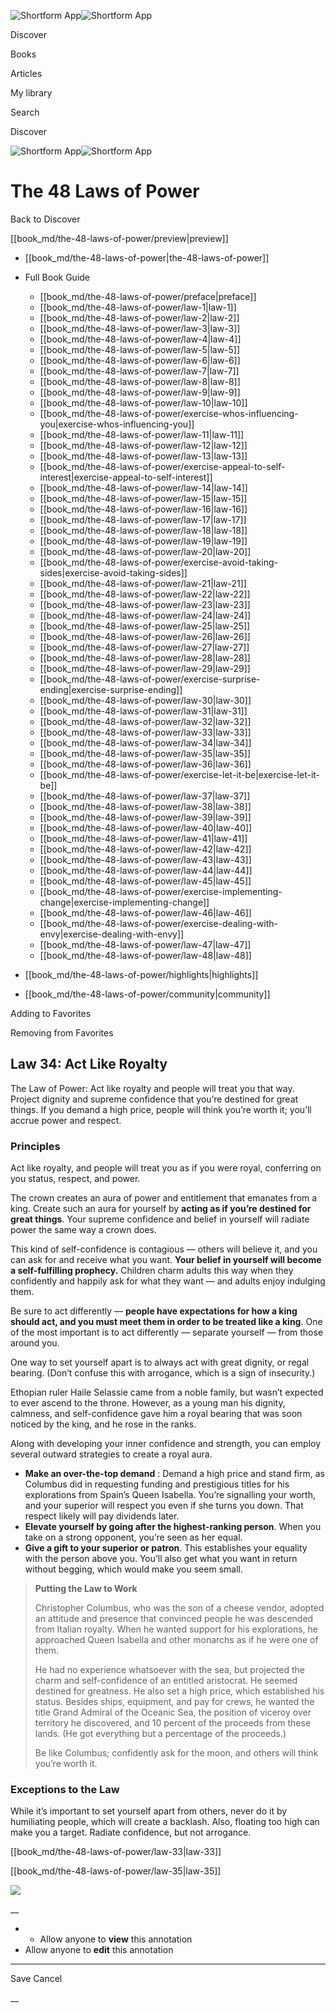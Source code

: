 ![Shortform App](/img/logo.36a2399e.svg)![Shortform App](/img/logo-dark.70c1b072.svg)

Discover

Books

Articles

My library

Search

Discover

![Shortform App](/img/logo.36a2399e.svg)![Shortform App](/img/logo-dark.70c1b072.svg)

# The 48 Laws of Power

Back to Discover

[[book_md/the-48-laws-of-power/preview|preview]]

  * [[book_md/the-48-laws-of-power|the-48-laws-of-power]]
  * Full Book Guide

    * [[book_md/the-48-laws-of-power/preface|preface]]
    * [[book_md/the-48-laws-of-power/law-1|law-1]]
    * [[book_md/the-48-laws-of-power/law-2|law-2]]
    * [[book_md/the-48-laws-of-power/law-3|law-3]]
    * [[book_md/the-48-laws-of-power/law-4|law-4]]
    * [[book_md/the-48-laws-of-power/law-5|law-5]]
    * [[book_md/the-48-laws-of-power/law-6|law-6]]
    * [[book_md/the-48-laws-of-power/law-7|law-7]]
    * [[book_md/the-48-laws-of-power/law-8|law-8]]
    * [[book_md/the-48-laws-of-power/law-9|law-9]]
    * [[book_md/the-48-laws-of-power/law-10|law-10]]
    * [[book_md/the-48-laws-of-power/exercise-whos-influencing-you|exercise-whos-influencing-you]]
    * [[book_md/the-48-laws-of-power/law-11|law-11]]
    * [[book_md/the-48-laws-of-power/law-12|law-12]]
    * [[book_md/the-48-laws-of-power/law-13|law-13]]
    * [[book_md/the-48-laws-of-power/exercise-appeal-to-self-interest|exercise-appeal-to-self-interest]]
    * [[book_md/the-48-laws-of-power/law-14|law-14]]
    * [[book_md/the-48-laws-of-power/law-15|law-15]]
    * [[book_md/the-48-laws-of-power/law-16|law-16]]
    * [[book_md/the-48-laws-of-power/law-17|law-17]]
    * [[book_md/the-48-laws-of-power/law-18|law-18]]
    * [[book_md/the-48-laws-of-power/law-19|law-19]]
    * [[book_md/the-48-laws-of-power/law-20|law-20]]
    * [[book_md/the-48-laws-of-power/exercise-avoid-taking-sides|exercise-avoid-taking-sides]]
    * [[book_md/the-48-laws-of-power/law-21|law-21]]
    * [[book_md/the-48-laws-of-power/law-22|law-22]]
    * [[book_md/the-48-laws-of-power/law-23|law-23]]
    * [[book_md/the-48-laws-of-power/law-24|law-24]]
    * [[book_md/the-48-laws-of-power/law-25|law-25]]
    * [[book_md/the-48-laws-of-power/law-26|law-26]]
    * [[book_md/the-48-laws-of-power/law-27|law-27]]
    * [[book_md/the-48-laws-of-power/law-28|law-28]]
    * [[book_md/the-48-laws-of-power/law-29|law-29]]
    * [[book_md/the-48-laws-of-power/exercise-surprise-ending|exercise-surprise-ending]]
    * [[book_md/the-48-laws-of-power/law-30|law-30]]
    * [[book_md/the-48-laws-of-power/law-31|law-31]]
    * [[book_md/the-48-laws-of-power/law-32|law-32]]
    * [[book_md/the-48-laws-of-power/law-33|law-33]]
    * [[book_md/the-48-laws-of-power/law-34|law-34]]
    * [[book_md/the-48-laws-of-power/law-35|law-35]]
    * [[book_md/the-48-laws-of-power/law-36|law-36]]
    * [[book_md/the-48-laws-of-power/exercise-let-it-be|exercise-let-it-be]]
    * [[book_md/the-48-laws-of-power/law-37|law-37]]
    * [[book_md/the-48-laws-of-power/law-38|law-38]]
    * [[book_md/the-48-laws-of-power/law-39|law-39]]
    * [[book_md/the-48-laws-of-power/law-40|law-40]]
    * [[book_md/the-48-laws-of-power/law-41|law-41]]
    * [[book_md/the-48-laws-of-power/law-42|law-42]]
    * [[book_md/the-48-laws-of-power/law-43|law-43]]
    * [[book_md/the-48-laws-of-power/law-44|law-44]]
    * [[book_md/the-48-laws-of-power/law-45|law-45]]
    * [[book_md/the-48-laws-of-power/exercise-implementing-change|exercise-implementing-change]]
    * [[book_md/the-48-laws-of-power/law-46|law-46]]
    * [[book_md/the-48-laws-of-power/exercise-dealing-with-envy|exercise-dealing-with-envy]]
    * [[book_md/the-48-laws-of-power/law-47|law-47]]
    * [[book_md/the-48-laws-of-power/law-48|law-48]]
  * [[book_md/the-48-laws-of-power/highlights|highlights]]
  * [[book_md/the-48-laws-of-power/community|community]]



Adding to Favorites 

Removing from Favorites 

## Law 34: Act Like Royalty

The Law of Power: Act like royalty and people will treat you that way. Project dignity and supreme confidence that you’re destined for great things. If you demand a high price, people will think you’re worth it; you’ll accrue power and respect.

### Principles

Act like royalty, and people will treat you as if you were royal, conferring on you status, respect, and power.

The crown creates an aura of power and entitlement that emanates from a king. Create such an aura for yourself by **acting as if you’re destined for great things**. Your supreme confidence and belief in yourself will radiate power the same way a crown does.

This kind of self-confidence is contagious — others will believe it, and you can ask for and receive what you want. **Your belief in yourself will become a self-fulfilling prophecy.** Children charm adults this way when they confidently and happily ask for what they want — and adults enjoy indulging them.

Be sure to act differently — **people have expectations for how a king should act, and you must meet them in order to be treated like a king**. One of the most important is to act differently — separate yourself — from those around you.

One way to set yourself apart is to always act with great dignity, or regal bearing. (Don’t confuse this with arrogance, which is a sign of insecurity.)

Ethopian ruler Haile Selassie came from a noble family, but wasn’t expected to ever ascend to the throne. However, as a young man his dignity, calmness, and self-confidence gave him a royal bearing that was soon noticed by the king, and he rose in the ranks.

Along with developing your inner confidence and strength, you can employ several outward strategies to create a royal aura.

  * **Make an over-the-top demand** : Demand a high price and stand firm, as Columbus did in requesting funding and prestigious titles for his explorations from Spain’s Queen Isabella. You’re signalling your worth, and your superior will respect you even if she turns you down. That respect likely will pay dividends later.
  * **Elevate yourself by going after the highest-ranking person**. When you take on a strong opponent, you’re seen as her equal.
  * **Give a gift to your superior or patron**. This establishes your equality with the person above you. You’ll also get what you want in return without begging, which would make you seem small.



> **Putting the Law to Work**
> 
> Christopher Columbus, who was the son of a cheese vendor, adopted an attitude and presence that convinced people he was descended from Italian royalty. When he wanted support for his explorations, he approached Queen Isabella and other monarchs as if he were one of them.
> 
> He had no experience whatsoever with the sea, but projected the charm and self-confidence of an entitled aristocrat. He seemed destined for greatness. He also set a high price, which established his status. Besides ships, equipment, and pay for crews, he wanted the title Grand Admiral of the Oceanic Sea, the position of viceroy over territory he discovered, and 10 percent of the proceeds from these lands. (He got everything but a percentage of the proceeds.)
> 
> Be like Columbus; confidently ask for the moon, and others will think you’re worth it.

### Exceptions to the Law

While it’s important to set yourself apart from others, never do it by humiliating people, which will create a backlash. Also, floating too high can make you a target. Radiate confidence, but not arrogance.

[[book_md/the-48-laws-of-power/law-33|law-33]]

[[book_md/the-48-laws-of-power/law-35|law-35]]

![](https://bat.bing.com/action/0?ti=56018282&Ver=2&mid=5ab498ac-94df-4bb2-a0f2-001af79bd5dc&sid=1711133063fa11eebdec89a8b8ae3bbc&vid=171147a063fa11eea7440fcfeb230d96&vids=0&msclkid=N&pi=0&lg=en-US&sw=800&sh=600&sc=24&nwd=1&tl=Shortform%20%7C%20Book&p=https%3A%2F%2Fwww.shortform.com%2Fapp%2Fbook%2Fthe-48-laws-of-power%2Flaw-34&r=&lt=443&evt=pageLoad&sv=1&rn=145002)

__

  *   * Allow anyone to **view** this annotation
  * Allow anyone to **edit** this annotation



* * *

Save Cancel

__



